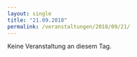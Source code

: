 ```yaml
---
layout: single
title: "21.09.2018"
permalink: /veranstaltungen/2018/09/21/
---
```


Keine Veranstaltung an diesem Tag.
